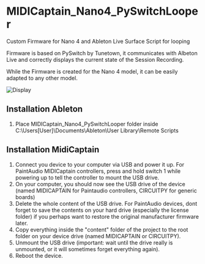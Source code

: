# MIDICaptain_Nano4_PySwitchLooper
Custom Firmware for Nano 4 and Ableton Live Surface Script for looping

Firmware is based on PySwitch by Tunetown, it communicates with Albeton Live and correctly displays the current state of the Session Recording.

While the Firmware is created for the Nano 4 model, it can be easily adapted to any other model.

![Display](https://i.imgur.com/FUSUtTf.jpeg)

## Installation Ableton
1. Place MIDICaptain_Nano4_PySwitchLooper folder inside C:\Users\[User]\Documents\Ableton\User Library\Remote Scripts

## Installation MidiCaptain
1. Connect you device to your computer via USB and power it up. For PaintAudio MIDICaptain controllers, press and hold switch 1 while powering up to tell the controller to mount the USB drive.
2. On your computer, you should now see the USB drive of the device (named MIDICAPTAIN for Paintaudio controllers, CIRCUITPY for generic boards)
3. Delete the whole content of the USB drive. For PaintAudio devices, dont forget to save the contents on your hard drive (especially the license folder) if you perhaps want to restore the original manufacturer firmware later.
4. Copy everything inside the "content" folder of the project to the root folder on your device drive (named MIDICAPTAIN or CIRCUITPY).
5. Unmount the USB drive (important: wait until the drive really is unmounted, or it will sometimes forget everything again).
6. Reboot the device.
